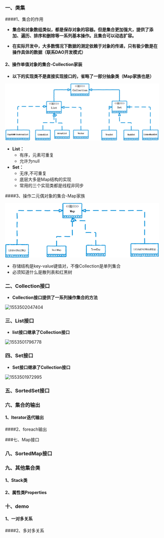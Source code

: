 ### 一、类集

####1、集合的作用

- **集合和对象数组类似，都是保存对象的容器。但是集合更加强大，提供了添加、遍历、排序和删除等一系列基本操作。且集合可以动态扩容。**

- **在实际开发中，大多数情况下数据的测定依赖于对象的传递，只有极少数是在操作具体的数据（联系DAO开发模式）**

  

#### 2、操作单值对象的集合-Collection家装

- **以下的实现类不是直接实现接口的，省略了一部分抽象类（Map家族也是）**

![1553519902773](assets/1553519902773.png)

- **List：**
  - 有序，元素可重复
  - 允许为null
- **Set：**
  - 无序,不可重复
  - 底层大多是Map结构的实现
  - 常用的三个实现类都是线程非同步

####3、操作二元偶对象的集合-Map家族



![1553519880967](assets/1553519880967.png)

- 存储结构是key-value键值对，不像Collection是单列集合
- 必须知道什么是散列表和红黑树

### 二、Collection接口

- **Collection接口提供了一系列操作集合的方法**

![1553502047404](C:\Users\AlexanderBai\AppData\Roaming\Typora\typora-user-images\1553502047404.png)

### 三、List接口

- **list接口继承了Collection接口**

![1553501796778](C:\Users\AlexanderBai\AppData\Roaming\Typora\typora-user-images\1553501796778.png)

### 四、Set接口

- **Set接口继承了Collection接口**

![1553501972995](C:\Users\AlexanderBai\AppData\Roaming\Typora\typora-user-images\1553501972995.png)

### 五、SortedSet接口



### 六、集合的输出

#### 1、Iterator迭代输出



####2、foreach输出



###七、Map接口



### 八、SortedMap接口



### 九、其他集合类

#### 1、Stack类



#### 2、属性类Properties



### 十、demo

#### 1、一对多关系



####2、多对多关系